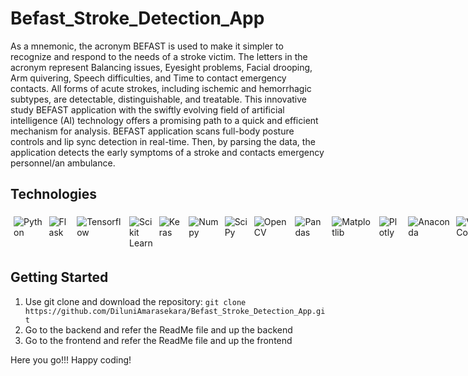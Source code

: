 # Befast_Stroke_Detection_App

As a mnemonic, the acronym BEFAST is used to make it simpler to recognize and respond to the needs of a stroke victim. The letters in the acronym represent Balancing issues, Eyesight problems, Facial drooping, Arm quivering, Speech difficulties, and Time to contact emergency contacts. All forms of acute strokes, including ischemic and hemorrhagic subtypes, are detectable, distinguishable, and treatable. This innovative study BEFAST application with the swiftly evolving field of artificial intelligence (AI) technology offers a promising path to a quick and efficient mechanism for analysis. BEFAST application scans full-body posture controls and lip sync detection in real-time. Then, by parsing the data, the application detects the early symptoms of a stroke and contacts emergency personnel/an ambulance.

## Technologies

<div style="display:flex; margin: auto;">

<img style="margin:5px;" src="https://img.shields.io/static/v1?style=for-the-badge&message=Python&color=3776AB&logo=Python&logoColor=FFFFFF&label=" alt="Python">

<img style="margin:5px;" src="https://img.shields.io/badge/Flask-000000?style=for-the-badge&logo=flask&logoColor=white" alt="Flask">

<img style="margin:5px;" src="https://img.shields.io/badge/TensorFlow-%23FF6F00.svg?style=for-the-badge&logo=TensorFlow&logoColor=white" alt="Tensorflow">

<img style="margin:5px;" src="https://img.shields.io/badge/scikit--learn-%23F7931E.svg?style=for-the-badge&logo=scikit-learn&logoColor=white" alt="Scikit Learn">

<img style="margin:5px;" src="https://img.shields.io/badge/Keras-%23D00000.svg?style=for-the-badge&logo=Keras&logoColor=white" alt="Keras">

<img style="margin:5px;" src="https://img.shields.io/badge/numpy-%23013243.svg?style=for-the-badge&logo=numpy&logoColor=white" alt="Numpy">

<img style="margin:5px;" src="https://img.shields.io/badge/SciPy-%230C55A5.svg?style=for-the-badge&logo=scipy&logoColor=%white" alt="SciPy">

<img style="margin:5px;" src="https://img.shields.io/badge/opencv-%23white.svg?style=for-the-badge&logo=opencv&logoColor=white" alt="OpenCV">

<img style="margin:5px;" src="https://img.shields.io/badge/pandas-%23150458.svg?style=for-the-badge&logo=pandas&logoColor=white)" alt="Pandas">

<img style="margin:5px;" src="https://img.shields.io/badge/Matplotlib-%23fff1ff.svg?style=for-the-badge&logo=Matplotlib&logoColor=black" alt="Matplotlib">

<img style="margin:5px;" src="https://img.shields.io/badge/Plotly-%233F4F75.svg?style=for-the-badge&logo=plotly&logoColor=white" alt="Plotly">

<img style="margin:5px;" src="https://img.shields.io/badge/Anaconda-%2344A833.svg?style=for-the-badge&logo=anaconda&logoColor=white" alt="Anaconda">

<img style="margin:5px;" src="https://img.shields.io/badge/Visual%20Studio%20Code-0078d7.svg?style=for-the-badge&logo=visual-studio-code&logoColor=white" alt="VS Code">

<img style="margin:5px;" src="https://img.shields.io/badge/nVIDIA-%2376B900.svg?style=for-the-badge&logo=nVIDIA&logoColor=white" alt="Nvidia">

<img style="margin:5px;" src="https://img.shields.io/badge/git-%23F05033.svg?style=for-the-badge&logo=git&logoColor=white" alt="Git">

<img style="margin:5px;" src="https://img.shields.io/badge/github-%23121011.svg?style=for-the-badge&logo=github&logoColor=white" alt="GitHub">

<img style="margin:5px;" src="https://img.shields.io/badge/React-20232A?style=for-the-badge&logo=react&logoColor=61DAFB" alt="React">

<img style="margin:5px;" src="https://img.shields.io/badge/React_Router-CA4245?style=for-the-badge&logo=react-router&logoColor=white" alt="React Route">

</div>

## Getting Started

1. Use git clone and download the repository: `git clone https://github.com/DiluniAmarasekara/Befast_Stroke_Detection_App.git`
2. Go to the backend and refer the ReadMe file and up the backend
3. Go to the frontend and refer the ReadMe file and up the frontend

Here you go!!! Happy coding!
